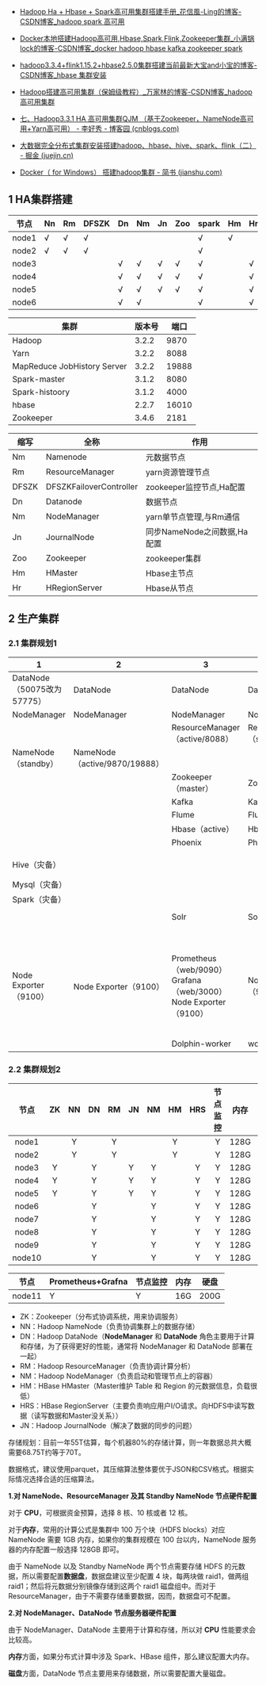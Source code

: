 - [Hadoop Ha + Hbase + Spark高可用集群搭建手册_花信風-Ling的博客-CSDN博客_hadoop spark 高可用](https://blog.csdn.net/czladamling/article/details/121282315)

- [Docker本地搭建Hadoop高可用,Hbase,Spark,Flink,Zookeeper集群_小满锅lock的博客-CSDN博客_docker hadoop hbase kafka zookeeper spark](https://blog.csdn.net/weixin_43272605/article/details/105257394)

- [hadoop3.3.4+flink1.15.2+hbase2.5.0集群搭建当前最新大宝and小宝的博客-CSDN博客_hbase 集群安装](https://blog.csdn.net/hailishen/article/details/127303209)

- [Hadoop搭建高可用集群（保姆级教程）_万家林的博客-CSDN博客_hadoop高可用集群](https://blog.csdn.net/weixin_44911081/article/details/121141778)

- [七、Hadoop3.3.1 HA 高可用集群QJM （基于Zookeeper，NameNode高可用+Yarn高可用） - 李好秀 - 博客园 (cnblogs.com)](https://www.cnblogs.com/lehoso/p/15591387.html)
- [大数据完全分布式集群安装搭建hadoop、hbase、hive、spark、flink（二） - 掘金 (juejin.cn)](https://juejin.cn/post/7143227416096276510)
- [Docker（ for Windows） 搭建hadoop集群 - 简书 (jianshu.com)](https://www.jianshu.com/p/648cc55149cf)





## 1 HA集群搭建

| 节点  | Nn   | Rm   | DFSZK | Dn   | Nm   | Jn   | Zoo  | spark | Hm   | Hr   |
| ----- | ---- | ---- | ----- | ---- | ---- | ---- | ---- | ----- | ---- | ---- |
| node1 | √    | √    | √     |      |      |      |      | √     | √    |      |
| node2 | √    | √    | √     |      |      |      |      | √     |      |      |
| node3 |      |      |       | √    | √    | √    | √    | √     |      | √    |
| node4 |      |      |       | √    | √    | √    | √    | √     |      | √    |
| node5 |      |      |       | √    | √    | √    | √    | √     |      | √    |
| node6 |      |      |       | √    | √    |      |      | √     |      | √    |

| 集群                        | 版本号 | 端口  |
| --------------------------- | ------ | ----- |
| Hadoop                      | 3.2.2  | 9870  |
| Yarn                        | 3.2.2  | 8088  |
| MapReduce JobHistory Server | 3.2.2  | 19888 |
| Spark-master                | 3.1.2  | 8080  |
| Spark-histoory              | 3.1.2  | 4000  |
| hbase                       | 2.2.7  | 16010 |
| Zookeeper                   | 3.4.6  | 2181  |

| 缩写  | 全称                    | 作用                        |
| ----- | ----------------------- | --------------------------- |
| Nm    | Namenode                | 元数据节点                  |
| Rm    | ResourceManager         | yarn资源管理节点            |
| DFSZK | DFSZKFailoverController | zookeeper监控节点,Ha配置    |
| Dn    | Datanode                | 数据节点                    |
| Nm    | NodeManager             | yarn单节点管理,与Rm通信     |
| Jn    | JournalNode             | 同步NameNode之间数据,Ha配置 |
| Zoo   | Zookeeper               | zookeeper集群               |
| Hm    | HMaster                 | Hbase主节点                 |
| Hr    | HRegionServer           | Hbase从节点                 |



## 2 生产集群

### 2.1 集群规划1

| 1                          | 2                             | 3                                                            | 4                          | 5                           |
| -------------------------- | ----------------------------- | ------------------------------------------------------------ | -------------------------- | --------------------------- |
| DataNode（50075改为57775） | DataNode                      | DataNode                                                     | DataNode                   | DataNode                    |
| NodeManager                | NodeManager                   | NodeManager                                                  | NodeManager                | NodeManager                 |
|                            |                               | ResourceManager（active/8088）                               | ResourceManager（standby） |                             |
| NameNode（standby）        | NameNode（active/9870/19888） |                                                              |                            |                             |
|                            |                               | Zookeeper（master）                                          | Zookeeper                  | Zookeeper                   |
|                            |                               | Kafka                                                        | Kafka                      | Kafka                       |
|                            |                               | Flume                                                        | Flume                      | Flume                       |
|                            |                               | Hbase（active）                                              | Hbase（standby）           | Hbase                       |
|                            |                               | Phoenix                                                      | Phoenix                    | Phoenix                     |
|                            |                               |                                                              |                            |                             |
| Hive（灾备）               |                               |                                                              |                            | Hive（hiveservices2/10000） |
| Mysql（灾备）              |                               |                                                              |                            | Mysql（端口号改为3506）     |
| Spark（灾备）              |                               |                                                              |                            | Spark                       |
|                            |                               |                                                              |                            |                             |
|                            |                               | Solr                                                         | Solr                       | Solr（web/8983）            |
|                            |                               |                                                              |                            | Atlas（web/21000）          |
|                            |                               |                                                              |                            | Sqoop/Datax                 |
| Node Exporter（9100）      | Node Exporter（9100）         | Prometheus（web/9090）Grafana（web/3000）Node Exporter（9100） | Node Exporter（9100）      | Node Exporter（9100）       |
|                            |                               |                                                              |                            |                             |
|                            |                               |                                                              |                            | flink                       |
|                            |                               | Dolphin-worker                                               | worker                     | worker-master（12345）      |

### 2.2 集群规划2

|  节点  |  ZK  |  NN  |  DN  |  RM  | JN   |  NM  |  HM  | HRS  | 节点监控 | 内存 | 硬盘 | 核数 |
| :----: | :--: | :--: | :--: | :--: | ---- | :--: | :--: | :--: | :------: | :--: | ---- | ---- |
| node1  |      |  Y   |      |  Y   |      |      |  Y   |      |    Y     | 128G | 2T   | 16   |
| node2  |      |  Y   |      |  Y   |      |      |  Y   |      |    Y     | 128G | 2T   | 16   |
| node3  |  Y   |      |  Y   |      | Y    |  Y   |      |  Y   |    Y     | 128G | 5T   | 16   |
| node4  |  Y   |      |  Y   |      | Y    |  Y   |      |  Y   |    Y     | 128G | 5T   | 16   |
| node5  |  Y   |      |  Y   |      | Y    |  Y   |      |  Y   |    Y     | 128G | 5T   | 16   |
| node6  |      |      |  Y   |      |      |  Y   |      |  Y   |    Y     | 128G | 5T   | 16   |
| node7  |      |      |  Y   |      |      |  Y   |      |  Y   |    Y     | 128G | 5T   | 16   |
| node8  |      |      |  Y   |      |      |  Y   |      |  Y   |    Y     | 128G | 5T   | 16   |
| node9  |      |      |  Y   |      |      |  Y   |      |  Y   |    Y     | 128G | 5T   | 16   |
| node10 |      |      |  Y   |      |      |  Y   |      |  Y   |    Y     | 128G | 5T   | 16   |

| 节点   | Prometheus+Grafna | 节点监控 | 内存 | 硬盘 |
| ------ | ----------------- | -------- | ---- | ---- |
| node11 | Y                 | Y        | 16G  | 200G |



- ZK：Zookeeper（分布式协调系统，用来协调服务）
- NN：Hadoop NameNode（负责协调集群上的数据存储）
- DN：Hadoop DataNode（**NodeManager** 和 **DataNode** 角色主要用于计算和存储，为了获得更好的性能，通常将 NodeManager 和 DataNode 部署在一起）
- RM：Hadoop ResourceManager（负责协调计算分析）
- NM：Hadoop NodeManager（负责启动和管理节点上的容器）
- HM：HBase HMaster（Master维护 Table 和 Region 的元数据信息，负载很低）
- HRS：HBase RegionServer（主要负责响应用户I/O请求。向HDFS中读写数据（读写数据和Master没关系））
- JN：Hadoop JournalNode（解决了数据的同步的问题）

存储规划：目前一年55T估算，每个机器80%的存储计算，则一年数据总共大概需要68.75T约等于70T。

数据格式，建议使用parquet，其压缩算法整体要优于JSON和CSV格式。根据实际情况选择合适的压缩算法。

**1.对 NameNode、ResourceManager 及其 Standby NameNode 节点硬件配置**

对于 **CPU**，可根据资金预算，选择 8 核、10 核或者 12 核。

对于**内存**，常用的计算公式是集群中 100 万个块（HDFS blocks）对应 NameNode 需要 1GB 内存，如果你的集群规模在 100 台以内，NameNode 服务器的内存配置一般选择 128GB 即可。

由于 NameNode 以及 Standby NameNode 两个节点需要存储 HDFS 的元数据，所以需要配置**数据盘**，数据盘建议至少配置 4 块，每两块做 raid1，做两组 raid1；然后将元数据分别镜像存储到这两个 raid1 磁盘组中。而对于 ResourceManager，由于不需要存储重要数据，因而，数据盘可不配置。

**2.对 NodeManager、DataNode 节点服务器硬件配置**

由于 NodeManager、DataNode 主要用于计算和存储，所以对 **CPU** 性能要求会比较高。

**内存**方面，如果分布式计算中涉及 Spark、HBase 组件，那么建议配置大内存。

**磁盘**方面，DataNode 节点主要用来存储数据，所以需要配置大量磁盘。

